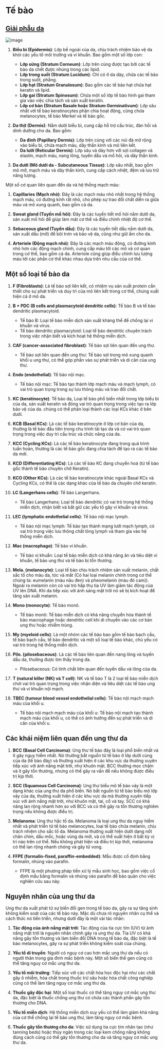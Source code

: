 # Tế bào
## [Giải phẫu da](https://www.stanfordchildrens.org/en/topic/default?id=anatomy-of-the-skin-85-P01336)
![image](https://github.com/trunghachi/RLearning/assets/45091486/f860f7fb-c1b3-4489-b0c7-0366abc806ae)


1. **Biểu bì (Epidermis)**: Lớp bề ngoài của da, chịu trách nhiệm bảo vệ da khỏi các yếu tố môi trường và vi khuẩn. Bao gồm một số lớp con:
   - **Lớp sừng (Stratum Corneum)**: Lớp trên cùng được tạo bởi các tế bào da chết được nhúng trong các lipid.
   - **Lớp trong suốt (Stratum Lucidum)**: Chỉ có ở da dày, chứa các tế bào trong suốt, phẳng.
   - **Lớp hạt (Stratum Granulosum)**: Bao gồm các tế bào hạt chứa hạt keratin và lipid.
   - **Lớp gai (Stratum Spinosum)**: Chứa một số lớp tế bào hình gai tham gia vào việc chia tách và sản xuất keratin.
   - **Lớp cơ bản (Stratum Basale hoặc Stratum Germinativum)**: Lớp sâu nhất với tế bào keratinocytes phân chia hoạt động, cũng chứa melanocytes, tế bào Merkel và tế bào gốc.

2. **Da thịt (Dermis)**: Nằm dưới biểu bì, cung cấp hỗ trợ cấu trúc, đàn hồi và dinh dưỡng cho da. Bao gồm:
   - **Da đỉnh (Papillary Dermis)**: Lớp trên cùng với các núi đá mở rộng vào biểu bì, chứa mạch máu, dây thần kinh và mô liên kết.
   - **Da lưới (Reticular Dermis)**: Lớp sâu và dày hơn với sợi collagen và elastin, mạch máu, nang lông, tuyến dầu và mồ hôi, và dây thần kinh.

3. **Da dưới (Mô dưới da - Subcutaneous Tissue)**: Lớp sâu nhất, bao gồm mô mỡ, mạch máu và dây thần kinh, cung cấp cách nhiệt, đệm và lưu trữ năng lượng.

Một số cơ quan liên quan đến da và hệ thống mạch máu:

1. **Capillaries (Mạch nhỏ)**: Đây là các mạch máu nhỏ nhất trong hệ thống mạch máu, có đường kính rất nhỏ, cho phép sự trao đổi chất diễn ra giữa máu và mô xung quanh, bao gồm cả da.

2. **Sweat gland (Tuyến mồ hôi)**: Đây là các tuyến tiết mồ hôi nằm dưới da, sản xuất mồ hôi để giúp làm mát cơ thể và điều chỉnh nhiệt độ cơ thể.

3. **Sebaceous gland (Tuyến dầu)**: Đây là các tuyến tiết dầu nằm dưới da, sản xuất dầu (mỡ) để bôi trơn và bảo vệ da, cũng như giữ ẩm cho da.

4. **Arteriole (Động mạch nhỏ)**: Đây là các mạch máu động, có đường kính nhỏ hơn các động mạch chính, cung cấp máu tới các mô và cơ quan trong cơ thể, bao gồm cả da. Arteriole cũng giúp điều chỉnh lưu lượng máu tới các phần cơ thể khác nhau dựa trên nhu cầu của cơ thể.

## Một số loại tế bào da
1. **F (Fibroblasts)**: Là tế bào sợi liên kết, có nhiệm vụ sản xuất protein cần thiết cho sự phát triển và duy trì của mô liên kết trong cơ thể, chúng xuất hiện cả ở mô da.
   
1. **B + PDC (B cells and plasmacytoid dendritic cells)**: Tế bào B và tế bào dendritic plasmacytoid.
   - Tế bào B: Loại tế bào miễn dịch sản xuất kháng thể để chống lại vi khuẩn và virus.
   - Tế bào dendritic plasmacytoid: Loại tế bào dendritic chuyên trách trong việc nhận biết và kích hoạt hệ thống miễn dịch.

2. **CAF (cancer-associated fibroblast)**: Tế bào sợi liên quan đến ung thư.
   - Tế bào sợi liên quan đến ung thư: Tế bào sợi trong mô xung quanh khối u ung thư, có thể góp phần vào sự phát triển và di căn của ung thư.

3. **Endo (endothelial)**: Tế bào nội mạc.
   - Tế bào nội mạc: Tế bào tạo thành lớp mạch máu và mạch lymph, có vai trò quan trọng trong sự lưu thông máu và trao đổi chất.

5. **KC (keratinocyte)**: Tế bào da, Loại tế bào phổ biến nhất trong lớp biểu bì của da, sản xuất keratin và đóng vai trò quan trọng trong việc tạo ra lớp bảo vệ của da. chúng có thể phân loại thành các loại KCs khác ở bên dưới.
  
1. **KCB (Basal KCs)**: Là các tế bào keratinocyte ở lớp cơ bản của da, thường là tế bào đầu tiên trong chu trình tái tạo da và có vai trò quan trọng trong việc duy trì cấu trúc và chức năng của da.
2. **KCC (Cycling KCs)**: Là các tế bào keratinocyte đang trong quá trình tuần hoàn, thường là các tế bào gốc đang chia tách để tạo ra các tế bào da mới.
3. **KCD (Differentiating KCs)**: Là các tế bào KC đang chuyển hoá (từ tế bào gốc thành tế bào chuyên chở Keratin).
4. **KCO (Other KCs)**: Là các tế bào keratinocyte khác ngoài Basal KCs và Cycling KCs, có thể là các dạng khác của tế bào da chuyên chở keratin.

6. **LC (Langerhans cells)**: Tế bào Langerhans.
   - Tế bào Langerhans: Loại tế bào dendritic có vai trò trong hệ thống miễn dịch, nhận biết và bắt giữ các yếu tố gây vi khuẩn và virus.

7. **LEC (lymphatic endothelial cells)**: Tế bào nội mạc lymph.
   - Tế bào nội mạc lymph: Tế bào tạo thành mạng lưới mạch lymph, có vai trò trong việc lưu thông chất lỏng lymph và tham gia vào hệ thống miễn dịch.

8. **Mac (macrophage)**: Tế bào vi khuẩn.
   - Tế bào vi khuẩn: Loại tế bào miễn dịch có khả năng ăn và tiêu diệt vi khuẩn, tế bào ung thư và tế bào bị tổn thương.

9. **Mela. (melanocyte)**: Loại tế bào chịu trách nhiệm sản xuất melanin, chất sắc tố cho màu da, tóc và mắt (Có hai loại melanin chính trong cơ thể chúng ta: eumelanin (màu nâu đen) và pheomelanin (màu đỏ cam)). Ngoài ra melamin còn có vai trò hấp thụ tia UV làm giảm tác động của UV lên DNA. Khi da tiếp xúc với ánh sáng mặt trời nó sẽ bị kích hoạt để tăng sản xuất melanin.

10. **Mono (monocyte)**: Tế bào monô.
    - Tế bào monô: Tế bào miễn dịch có khả năng chuyển hóa thành tế bào macrophage hoặc dendritic cell khi di chuyển vào các cơ bản ung thư hoặc nhiễm trùng.

1. **My (myeloid cells)**: Là một nhóm các tế bào bao gồm tế bào bạch cầu, tế bào bạch cầu, tế bào dendritic và một số loại tế bào khác, chủ yếu có vai trò trong hệ thống miễn dịch.

11. **Pilo. (pilosebaceous)**: Là các tế bào liên quan đến nang lông và tuyến dầu da, thường được tìm thấy trong da.
    - Pilosebaceous: Có tính chất liên quan đến tuyến dầu và lông của da.

12. **T (natural killer (NK) và T cell)**: NK và tế bào T là 2 loại tế bào miễn dịch chơi vai trò quan trọng trong việc nhận diện và tiêu diệt các tế bào ung thư và vi khuẩn nội mạch.

13. **TBEC (tumour blood vessel endothelial cells)**: Tế bào nội mạch mạch máu của khối u.
    - Tế bào nội mạch mạch máu của khối u: Tế bào nội mạch tạo thành mạch máu của khối u, có thể có ảnh hưởng đến sự phát triển và di căn của khối u.

## Các khái niệm liên quan đến ung thư da

1. **BCC (Basal Cell Carcinoma)**: Ung thư tế bào đáy là loại phổ biến nhất và ít gây nguy hiểm nhất. Nó thường bắt nguồn từ tế bào ở lớp dưới cùng của da (tế bào đáy) và thường xuất hiện ở các khu vực da thường xuyên tiếp xúc với ánh nắng mặt trời, như khuôn mặt. BCC thường mọc chậm và ít gây tổn thương, nhưng có thể gây ra vấn đề nếu không được điều trị kịp thời.

2. **SCC (Squamous Cell Carcinoma)**: Ung thư biểu mô tế bào vảy là một dạng khác của ung thư da phổ biến. Nó bắt nguồn từ tế bào biểu mô lớp vảy của da, thường xuất hiện ở các khu vực da mà thường xuyên tiếp xúc với ánh nắng mặt trời, như khuôn mặt, tai, cổ và tay. SCC có khả năng lan rộng nhanh hơn so với BCC và có thể gây ra tổn thương nghiêm trọng nếu không được điều trị.

3. **Melanoma**: Ung thư hắc tố da. Melanoma là loại ung thư da nguy hiểm nhất và phát triển từ tế bào melanocytes, loại tế bào chứa melanin, chịu trách nhiệm cho sắc tố da. Melanoma thường xuất hiện dưới dạng nốt chân chim, dấu mốc, hoặc vùng da mới, và có thể xuất hiện ở bất kỳ vị trí nào trên cơ thể. Nếu không phát hiện và điều trị kịp thời, melanoma có thể lan rộng nhanh chóng và gây tử vong.

4. **FFPE (formalin-fixed, paraffin-embedded)**: Mẫu được cố định bằng formalin, nhúng vào parafin.
   - FFPE là một phương pháp tiền xử lý mẫu sinh học, bao gồm việc cố định mẫu bằng formalin và nhúng vào parafin để bảo quản cho việc nghiên cứu sau này.


## Nguyên nhân của ung thư da

Ung thư da xuất phát từ sự biến đổi gen trong tế bào da, gây ra sự tăng sinh không kiểm soát của các tế bào này. Mặc dù chưa rõ nguyên nhân cụ thể và cách thức nó tiến triển, nhưng dưới đây là một vài tác nhân:

1. **Tác động của ánh nắng mặt trời**: Tác động của tia cực tím (UV) từ ánh nắng mặt trời là nguyên nhân chính gây ra ung thư da. Tia UV có khả năng gây tổn thương và làm biến đổi DNA trong tế bào da, đặc biệt là tế bào melanocytes, gây ra sự phát triển không kiểm soát của chúng.

2. **Yếu tố di truyền**: Người có nguy cơ cao hơn mắc ung thư da nếu có người thân trong gia đình mắc bệnh này. Một số biến thể gen cũng có thể tăng nguy cơ mắc ung thư da.

3. **Yếu tố môi trường**: Tiếp xúc với các chất hóa học độc hại như các chất gây ô nhiễm, hóa chất trong thuốc trừ sâu hoặc hóa chất công nghiệp cũng có thể làm tăng nguy cơ mắc ung thư da.

4. **Thuốc gây độc hại**: Một số loại thuốc có thể tăng nguy cơ mắc ung thư da, đặc biệt là thuốc chống ung thư có chứa các thành phần gây tổn thương cho DNA.

5. **Yếu tố miễn dịch**: Hệ thống miễn dịch suy yếu có thể làm giảm khả năng của cơ thể chống lại tế bào ung thư, làm tăng nguy cơ mắc bệnh.

6. **Thuốc gây tổn thương cho da**: Việc sử dụng tia cực tím nhân tạo (như tanning beds) hoặc thủy ngân trong các loại kem chống nắng không đúng cách cũng có thể gây tổn thương cho da và tăng nguy cơ mắc ung thư da.
